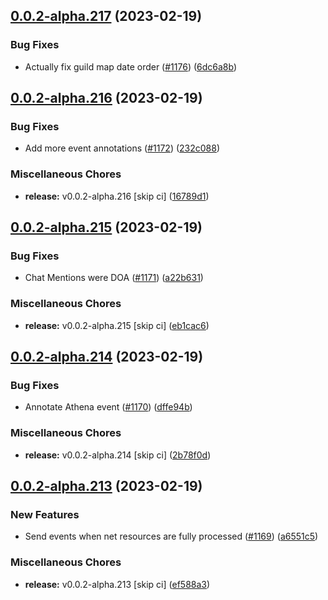 ## [0.0.2-alpha.217](https://github.com/Wynntils/Artemis/compare/v0.0.2-alpha.216...v0.0.2-alpha.217) (2023-02-19)


### Bug Fixes

* Actually fix guild map date order ([#1176](https://github.com/Wynntils/Artemis/issues/1176)) ([6dc6a8b](https://github.com/Wynntils/Artemis/commit/6dc6a8b47cc27797ad4050022de5ec88085c9480))

## [0.0.2-alpha.216](https://github.com/Wynntils/Artemis/compare/v0.0.2-alpha.215...v0.0.2-alpha.216) (2023-02-19)


### Bug Fixes

* Add more event annotations ([#1172](https://github.com/Wynntils/Artemis/issues/1172)) ([232c088](https://github.com/Wynntils/Artemis/commit/232c08818b825a1cd4b22700eba659c6b5e65d88))


### Miscellaneous Chores

* **release:** v0.0.2-alpha.216 [skip ci] ([16789d1](https://github.com/Wynntils/Artemis/commit/16789d1534bd84b3191f4f8e7ce9e73b3f64137d))

## [0.0.2-alpha.215](https://github.com/Wynntils/Artemis/compare/v0.0.2-alpha.214...v0.0.2-alpha.215) (2023-02-19)


### Bug Fixes

* Chat Mentions were DOA ([#1171](https://github.com/Wynntils/Artemis/issues/1171)) ([a22b631](https://github.com/Wynntils/Artemis/commit/a22b6317af001fd4443a859243609749c1c0b73d))


### Miscellaneous Chores

* **release:** v0.0.2-alpha.215 [skip ci] ([eb1cac6](https://github.com/Wynntils/Artemis/commit/eb1cac63e21fcec364f9a7176abef83ccd82a48c))

## [0.0.2-alpha.214](https://github.com/Wynntils/Artemis/compare/v0.0.2-alpha.213...v0.0.2-alpha.214) (2023-02-19)


### Bug Fixes

* Annotate Athena event ([#1170](https://github.com/Wynntils/Artemis/issues/1170)) ([dffe94b](https://github.com/Wynntils/Artemis/commit/dffe94bcfaa05a4c7bf024c46efeacec12fe4249))


### Miscellaneous Chores

* **release:** v0.0.2-alpha.214 [skip ci] ([2b78f0d](https://github.com/Wynntils/Artemis/commit/2b78f0df9c5961060090011ccd490633f7e04eaf))

## [0.0.2-alpha.213](https://github.com/Wynntils/Artemis/compare/v0.0.2-alpha.212...v0.0.2-alpha.213) (2023-02-19)


### New Features

* Send events when net resources are fully processed ([#1169](https://github.com/Wynntils/Artemis/issues/1169)) ([a6551c5](https://github.com/Wynntils/Artemis/commit/a6551c5712df97a70c35522e153e75574246b316))


### Miscellaneous Chores

* **release:** v0.0.2-alpha.213 [skip ci] ([ef588a3](https://github.com/Wynntils/Artemis/commit/ef588a3fd1287f6fd8885ca7625e252137395d85))

